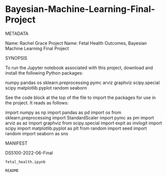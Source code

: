 # Bayesian-Machine-Learning-Final-Project
METADATA

Name: Rachel Grace
Project Name: Fetal Health Outcomes, Bayesian Machine Learning Final Project


SYNOPSIS

To run the Jupyter notebook associated with this project, download and install the following Python packages:

numpy
pandas
os
sklearn.preprocessing
pymc
arviz
graphviz
scipy.special
scipy
matplotlib.pyplot
random
seaborn

See the code block at the top of the file to import the packages for use in the project. It reads as follows:

import numpy as np
import pandas as pd
import os
from sklearn.preprocessing import StandardScaler
import pymc as pm
import arviz as az
import graphviz
from scipy.special import expit as invlogit
import scipy
import matplotlib.pyplot as plt
from random import seed
import random
import seaborn as sns


MANIFEST

DS5100-2022-06-Final
    
    fetal_health.ipynb
    
    README
